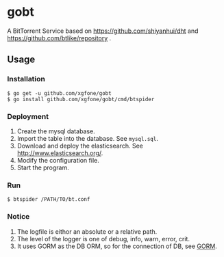 # gobt
A BitTorrent Service based on https://github.com/shiyanhui/dht and https://github.com/btlike/repository .

## Usage
### Installation
```
$ go get -u github.com/xgfone/gobt
$ go install github.com/xgfone/gobt/cmd/btspider
```

### Deployment
1. Create the mysql database.
2. Import the table into the database. See `mysql.sql`.
3. Download and deploy the elasticsearch. See http://www.elasticsearch.org/.
3. Modify the configuration file.
4. Start the program.

### Run
```
$ btspider /PATH/TO/bt.conf
```

### Notice
1. The logfile is eithor an absolute or a relative path.
2. The level of the logger is one of debug, info, warn, error, crit.
3. It uses GORM as the DB ORM, so for the connection of DB, see [GORM](https://github.com/jinzhu/gorm).
